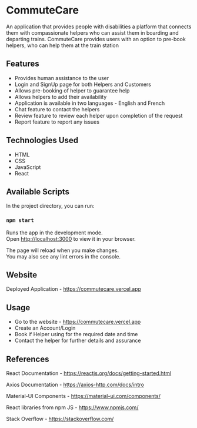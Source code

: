 # CommuteCare

An application that provides people with disabilities a platform that connects them with compassionate helpers who can assist them in boarding and departing trains.
CommuteCare provides users with an option to pre-book helpers, who can help them at the train station

## Features

- Provides human assistance to the user
- Login and SignUp page for both Helpers and Customers
- Allows pre-booking of helper to guarantee help
- Allows helpers to add their availability
- Application is available in two languages - English and French
- Chat feature to contact the helpers
- Review feature to review each helper upon completion of the request
- Report feature to report any issues

## Technologies Used

- HTML
- CSS
- JavaScript
- React

## Available Scripts

In the project directory, you can run:

### `npm start`

Runs the app in the development mode.\
Open [http://localhost:3000](http://localhost:3000) to view it in your browser.

The page will reload when you make changes.\
You may also see any lint errors in the console.

## Website

Deployed Application - https://commutecare.vercel.app

## Usage

- Go to the website - https://commutecare.vercel.app
- Create an Account/Login
- Book if Helper using for the required date and time
- Contact the helper for further details and assurance

## References

React Documentation - https://reactjs.org/docs/getting-started.html

Axios Documentation - https://axios-http.com/docs/intro

Material-UI Components - https://material-ui.com/components/

React libraries from npm JS - https://www.npmjs.com/

Stack Overflow - https://stackoverflow.com/
